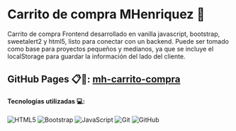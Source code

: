 # Carrito de compra MHenriquez 🛒

Carrito de compra Frontend desarrollado en vanilla javascript, bootstrap, sweetalert2 y html5, listo para conectar con un backend. Puede ser tomado como base para proyectos pequeños y medianos, ya que se incluye el localStorage para guardar la información del lado del cliente.

## GitHub Pages 📋📌: [mh-carrito-compra](https://manuelhm1993.github.io/mh-carrito-compra/)

#### Tecnologías utilizadas 💻:
![HTML5](https://img.shields.io/badge/html5-%23E34F26.svg?style=for-the-badge&logo=html5&logoColor=white) ![Bootstrap](https://img.shields.io/badge/bootstrap-%23563D7C.svg?style=for-the-badge&logo=bootstrap&logoColor=white) ![JavaScript](https://img.shields.io/badge/javascript-%23323330.svg?style=for-the-badge&logo=javascript&logoColor=%23F7DF1E) ![Git](https://img.shields.io/badge/git-%23F05033.svg?style=for-the-badge&logo=git&logoColor=white) ![GitHub](https://img.shields.io/badge/github-%23121011.svg?style=for-the-badge&logo=github&logoColor=white) 
